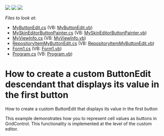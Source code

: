 <!-- default badges list -->
![](https://img.shields.io/endpoint?url=https://codecentral.devexpress.com/api/v1/VersionRange/128619480/11.1.4%2B)
[![](https://img.shields.io/badge/Open_in_DevExpress_Support_Center-FF7200?style=flat-square&logo=DevExpress&logoColor=white)](https://supportcenter.devexpress.com/ticket/details/E1954)
[![](https://img.shields.io/badge/📖_How_to_use_DevExpress_Examples-e9f6fc?style=flat-square)](https://docs.devexpress.com/GeneralInformation/403183)
<!-- default badges end -->
<!-- default file list -->
*Files to look at*:

* [MyButtonEdit.cs](./CS/WindowsApplication1/CustomEditor/MyButtonEdit.cs) (VB: [MyButtonEdit.vb](./VB/WindowsApplication1/CustomEditor/MyButtonEdit.vb))
* [MySkinEditorButtonPainter.cs](./CS/WindowsApplication1/CustomEditor/MySkinEditorButtonPainter.cs) (VB: [MySkinEditorButtonPainter.vb](./VB/WindowsApplication1/CustomEditor/MySkinEditorButtonPainter.vb))
* [MyViewInfo.cs](./CS/WindowsApplication1/CustomEditor/MyViewInfo.cs) (VB: [MyViewInfo.vb](./VB/WindowsApplication1/CustomEditor/MyViewInfo.vb))
* [RepositoryItemMyButtonEdit.cs](./CS/WindowsApplication1/CustomEditor/RepositoryItemMyButtonEdit.cs) (VB: [RepositoryItemMyButtonEdit.vb](./VB/WindowsApplication1/CustomEditor/RepositoryItemMyButtonEdit.vb))
* [Form1.cs](./CS/WindowsApplication1/Form1.cs) (VB: [Form1.vb](./VB/WindowsApplication1/Form1.vb))
* [Program.cs](./CS/WindowsApplication1/Program.cs) (VB: [Program.vb](./VB/WindowsApplication1/Program.vb))
<!-- default file list end -->
# How to create a custom ButtonEdit descendant that displays its value in the first button


<p>How to create a custom ButtonEdit that displays its value in the first button</p><p>This example demonstrates how you to represent cell values as buttons in GridControl. This functionality is implemented at the level of the custom editor.</p>

<br/>


